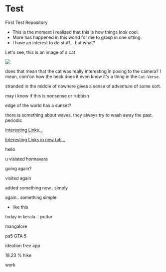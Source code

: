 # Test
First Test Repository

- This is the moment i realized that this is how things look cool.
- More has happened in this world for me to grasp in one sitting.
- I have an interest to do stuff... but what?

Let's see,
this is an image of a cat

![](https://images.unsplash.com/photo-1615807713086-bfc4975801d0?ixlib=rb-4.0.3&ixid=M3wxMjA3fDB8MHxwaG90by1wYWdlfHx8fGVufDB8fHx8fA%3D%3D&auto=format&fit=crop&w=212&q=80)


does that mean that the cat was really interesting in posing to the camera? I mean, com'on how the heck does it even know it's a thing in the `Cat-Verse`.

stranded in the middle of nowhere gives a sense of adventure of some sort.

may i know if this is nonsense or rubbish

edge of the world has a sunset?

there is something about waves. they always try to wash away the past. periodic 

[Interesting Links...](https://github.com/Deeku-Zeus/My-Notes/blob/master/InterestingLinks.md#some-links-i-found-that-are-interesting)

<a target="_blank" href="https://github.com/Deeku-Zeus/My-Notes/blob/master/InterestingLinks.md#some-links-i-found-that-are-interesting">Interesting Links in new tab...</a>

hello

u visisted honnavara 

going again? 

visited again


added something now.. simply

again.. something simple
- like this

today in kerala .. puttur


mangalore


ps5 GTA 5


 ideation free app

 18.23 % hike

 work
